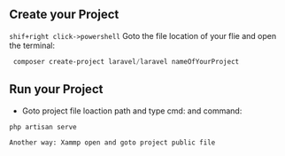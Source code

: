 
## Create your Project 
`shif+right click->powershell` Goto the file location of your flie and open the terminal:

```powershell
 composer create-project laravel/laravel nameOfYourProject
```
## Run your Project 
- Goto project file loaction path and type cmd: and command:
```powershell
php artisan serve
```
`Another way: Xammp open and goto project public file`



